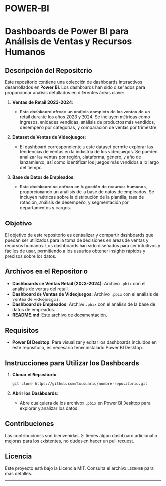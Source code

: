 # POWER-BI


# Dashboards de Power BI para Análisis de Ventas y Recursos Humanos

## Descripción del Repositorio

Este repositorio contiene una colección de dashboards interactivos desarrollados en **Power BI**. Los dashboards han sido diseñados para proporcionar análisis detallados en diferentes áreas clave:

1. **Ventas de Retail 2023-2024**:
   - Este dashboard ofrece un análisis completo de las ventas de un retail durante los años 2023 y 2024. Se incluyen métricas como ingresos, unidades vendidas, análisis de productos más vendidos, desempeño por categorías, y comparación de ventas por trimestre.

2. **Dataset de Ventas de Videojuegos**:
   - El dashboard correspondiente a este dataset permite explorar las tendencias de ventas en la industria de los videojuegos. Se pueden analizar las ventas por región, plataforma, género, y año de lanzamiento, así como identificar los juegos más vendidos a lo largo del tiempo.

3. **Base de Datos de Empleados**:
   - Este dashboard se enfoca en la gestión de recursos humanos, proporcionando un análisis de la base de datos de empleados. Se incluyen métricas sobre la distribución de la plantilla, tasa de rotación, análisis de desempeño, y segmentación por departamentos y cargos.

## Objetivo

El objetivo de este repositorio es centralizar y compartir dashboards que puedan ser utilizados para la toma de decisiones en áreas de ventas y recursos humanos. Los dashboards han sido diseñados para ser intuitivos y fáciles de usar, permitiendo a los usuarios obtener insights rápidos y precisos sobre los datos.

## Archivos en el Repositorio

- **Dashboards de Ventas Retail (2023-2024)**: Archivo `.pbix` con el análisis de ventas del retail.
- **Dashboard de Ventas de Videojuegos**: Archivo `.pbix` con el análisis de ventas de videojuegos.
- **Dashboard de Empleados**: Archivo `.pbix` con el análisis de la base de datos de empleados.
- **README.md**: Este archivo de documentación.

## Requisitos

- **Power BI Desktop**: Para visualizar y editar los dashboards incluidos en este repositorio, es necesario tener instalado Power BI Desktop.

## Instrucciones para Utilizar los Dashboards

1. **Clonar el Repositorio**:
   ```bash
   git clone https://github.com/tuusuario/nombre-repositorio.git
   ```

2. **Abrir los Dashboards**:
   - Abre cualquiera de los archivos `.pbix` en Power BI Desktop para explorar y analizar los datos.

## Contribuciones

Las contribuciones son bienvenidas. Si tienes algún dashboard adicional o mejoras para los existentes, no dudes en hacer un pull request.

## Licencia

Este proyecto está bajo la Licencia MIT. Consulta el archivo `LICENSE` para más detalles.

---
